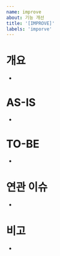 ```yaml
---
name: improve
about: 기능 개선
title: '[IMPROVE]'
labels: 'imporve'
---
```


# 개요

-

# AS-IS

-

# TO-BE

-

# 연관 이슈

-

# 비고

-
